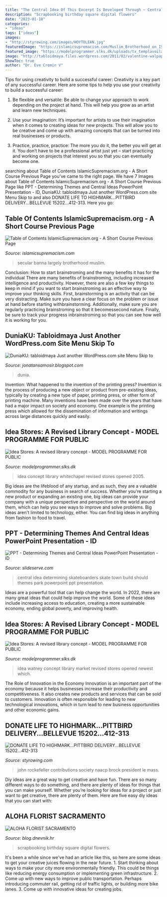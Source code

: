 ```yaml
---
title: "The Central Idea Of This Excerpt Is Developed Through ~ Central Idea Determining Skateboarders Skate Town Build Should Themes Park Powerpoint Ppt Presentation"
description: "Scrapbooking birthday square digital flowers"
date: "2023-01-18"
categories:
- "ideas"
tags: ["ideas"]
images:
- "http://styrowing.com/images/HOYTOLEAN.jpg"
featuredImage: "https://islamicsupremacism.com/Muslim_Brotherhood_on_IS%26J_files/pastedGraphic.png"
featured_image: "https://modelprogrammer.slks.dk/uploads/tx_templavoila/Watney_mkt-4403_640x423_05.jpg"
image: "http://tabloidmaya.files.wordpress.com/2011/02/valentine-walpapers-19.jpg"
ShowToc: true
author: "Dr. Eve Cremin V"
---
```



Tips for using creativity to build a successful career:
Creativity is a key part of any successful career. Here are some tips to help you use your creativity to build a successful career:
1. Be flexible and versatile: Be able to change your approach to work depending on the project at hand. This will help you grow as an artist and learn new techniques.

2. Use your imagination: It’s important for artists to use their imagination when it comes to creating ideas for new projects. This will allow you to be creative and come up with amazing concepts that can be turned into real businesses or products.

3. Practice, practice, practice: The more you do it, the better you will get at it. You don’t have to be a professional artist just yet – start practicing and working on projects that interest you so that you can eventually become one.


	

		
searching about Table of Contents IslamicSupremacism.org - A Short Course Previous Page you've came to the right page. We have 7 Images about Table of Contents IslamicSupremacism.org - A Short Course Previous Page like PPT - Determining Themes and Central Ideas PowerPoint Presentation - ID, DuniaKU: tabloidmaya Just another WordPress.com site Menu Skip to and also DONATE LIFE TO HIGHMARK...PITTBIRD DELIVERY...BELLEVUE 15202...412-313. Here you go:
		
    
## Table Of Contents IslamicSupremacism.org - A Short Course Previous Page

<img loading=lazy src="https://islamicsupremacism.com/Muslim_Brotherhood_on_IS%26J_files/pastedGraphic.png" onerror="this.onerror=null;this.src='https://tse1.mm.bing.net/th?id=OIP.KRpF6EvORgJ-Hemyl41tmQAAAA&amp;pid=15.1';" alt="Table of Contents IslamicSupremacism.org - A Short Course Previous Page">

_Source: islamicsupremacism.com_

>secular banna largely brotherhood muslim. 

	

Conclusion: How to start brainstroming and the many benefits it has for the individual
There are many benefits of brainstroming, including increased intelligence and productivity. However, there are also a few key things to keep in mind if you want to start brainstroming as an effective way to improve your thinking skills. First, brainstorming is an activity that can be very distracting. Make sure you have a clear focus on the problem or issue at hand before starting withbrainstorming. Additionally, make sure you are regularly practicing brainstroming so that it becomessecond nature. Finally, be sure to track your progress inbrainstroming so that you can see how well it is working for you.

    
## DuniaKU: Tabloidmaya Just Another WordPress.com Site Menu Skip To

<img loading=lazy src="http://tabloidmaya.files.wordpress.com/2011/02/valentine-walpapers-19.jpg" onerror="this.onerror=null;this.src='https://tse2.mm.bing.net/th?id=OIP.WrTD9gZ4x3eGz_B3BWwd4QHaEo&amp;pid=15.1';" alt="DuniaKU: tabloidmaya Just another WordPress.com site Menu Skip to">

_Source: jonatansamosir.blogspot.com_

>dunia. 

	

Invention: What happened to the invention of the printing press?
Invention is the process of producing a new object or product from pre-existing ideas, typically by creating a new type of paper, printing press, or other form of printing machine. Many inventions have been made over the years that have had a major impact on society and economy. One example is the printing press which allowed for the dissemination of information and writings across large distances quickly and easily.

    
## Idea Stores: A Revised Library Concept - MODEL PROGRAMME FOR PUBLIC

<img loading=lazy src="http://modelprogrammer.slks.dk/uploads/tx_templavoila/idea_store_whitechapel_outside1_640x423_05.jpg" onerror="this.onerror=null;this.src='https://tse3.mm.bing.net/th?id=OIP.QlMo8uey9l7kzdQvK_9qAgHaE5&amp;pid=15.1';" alt="Idea Stores: A revised library concept - MODEL PROGRAMME FOR PUBLIC">

_Source: modelprogrammer.slks.dk_

>idea concept library whitechapel revised stores opened 2005. 

	

Big ideas are the lifeblood of any startup, and as such, they are a valuable commodity for any business in search of success. Whether you're starting a new product or expanding an existing one, big ideas can provide your company with a unique perspective and perspective on the world around them, which can help you see ways to improve and solve problems. Big ideas aren't limited to technology, either. You can find big ideas in anything from fashion to food to travel.

    
## PPT - Determining Themes And Central Ideas PowerPoint Presentation - ID

<img loading=lazy src="http://image1.slideserve.com/2295953/central-idea-our-town-should-build-a-skate-park-for-skateboarders-n.jpg" onerror="this.onerror=null;this.src='https://tse4.mm.bing.net/th?id=OIP.k2RObM0Vz4LP_5LUlK3VsAHaFj&amp;pid=15.1';" alt="PPT - Determining Themes and Central Ideas PowerPoint Presentation - ID">

_Source: slideserve.com_

>central idea determining skateboarders skate town build should themes park powerpoint ppt presentation. 

	

Ideas are a powerful tool that can help change the world. In 2022, there are many great ideas that could help improve the world. Some of these ideas include increasing access to education, creating a more sustainable economy, ending global poverty, and improving health.

    
## Idea Stores: A Revised Library Concept - MODEL PROGRAMME FOR PUBLIC

<img loading=lazy src="https://modelprogrammer.slks.dk/uploads/tx_templavoila/Watney_mkt-4403_640x423_05.jpg" onerror="this.onerror=null;this.src='https://tse2.mm.bing.net/th?id=OIP._YOT_VV50_ZXpEwnzoScjwHaE5&amp;pid=15.1';" alt="Idea Stores: A revised library concept - MODEL PROGRAMME FOR PUBLIC">

_Source: modelprogrammer.slks.dk_

>idea watney concept library market revised stores opened newest which. 

	

The Role of Innovation in the Economy
Innovation is an important part of the economy because it helps businesses increase their productivity and competitiveness. It also creates new products and services that can be sold to customers. Innovation is often responsible for leading to new technological innovations, which in turn lead to new business opportunities and other economic gains.

    
## DONATE LIFE TO HIGHMARK...PITTBIRD DELIVERY...BELLEVUE 15202...412-313

<img loading=lazy src="http://styrowing.com/images/HOYTOLEAN.jpg" onerror="this.onerror=null;this.src='https://tse4.mm.bing.net/th?id=OIP.JhhwywsooCEPzW4GAYjhKAHaFj&amp;pid=15.1';" alt="DONATE LIFE TO HIGHMARK...PITTBIRD DELIVERY...BELLEVUE 15202...412-313">

_Source: styrowing.com_

>john rockefeller contributions society naacp brock president le mass. 

	

Diy ideas are a great way to get creative and have fun. There are so many different ways to do something, and there are plenty of ideas for things that you can make yourself. Whether you’re looking for ideas for a project or just want to get creative, there are plenty of them. Here are five easy diy ideas that you can start with: 

    
## ALOHA FLORIST SACRAMENTO

<img loading=lazy src="http://bit.ly/phbhNO" onerror="this.onerror=null;this.src='https://tse1.mm.bing.net/th?id=OIP.XxO7rnPpQe2x9GTms6R0tAHaHZ&amp;pid=15.1';" alt="ALOHA FLORIST SACRAMENTO">

_Source: blog.dnevnik.hr_

>scrapbooking birthday square digital flowers. 

	

It's been a while since we've had an article like this, so here are some ideas to get your creative juices flowing in the near future. 1. Start thinking about ways to make your city more environmentally friendly. This could be things like reducing energy consumption or implementing green infrastructure. 2. Come up with new ways to improve public transportation. Perhaps introducing commuter rail, getting rid of traffic lights, or building more bike lanes. 3. Come up with innovative ideas for creating jobs.

